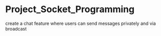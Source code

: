 # Project_Socket_Programming
create a chat feature where users can send messages privately and via broadcast
